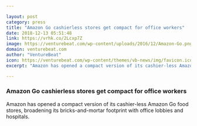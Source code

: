 ```yaml
---

layout: post
category: press
title: "Amazon Go cashierless stores get compact for office workers"
date: 2018-12-13 05:51:48
link: https://vrhk.co/2Lcxp7Z
image: https://venturebeat.com/wp-content/uploads/2016/12/Amazon-Go.png?fit=1713%2C924&strip=all
domain: venturebeat.com
author: "VentureBeat"
icon: https://venturebeat.com/wp-content/themes/vb-news/img/favicon.ico
excerpt: "Amazon has opened a compact version of its cashier-less Amazon Go food stores, broadening its bricks-and-mortar footprint with office lobbies and hospitals."

---
```


### Amazon Go cashierless stores get compact for office workers

Amazon has opened a compact version of its cashier-less Amazon Go food stores, broadening its bricks-and-mortar footprint with office lobbies and hospitals.